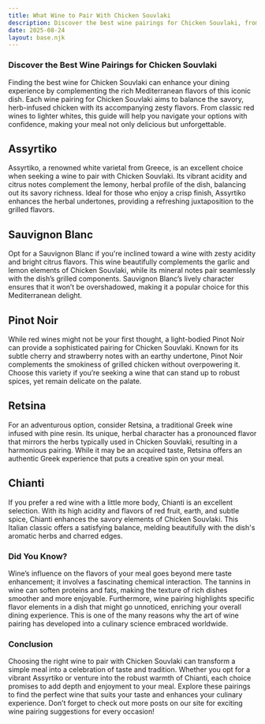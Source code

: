 ```yaml
---
title: What Wine to Pair With Chicken Souvlaki
description: Discover the best wine pairings for Chicken Souvlaki, from bold reds to crisp whites.
date: 2025-08-24
layout: base.njk
---
```


### Discover the Best Wine Pairings for Chicken Souvlaki

Finding the best wine for Chicken Souvlaki can enhance your dining experience by complementing the rich Mediterranean flavors of this iconic dish. Each wine pairing for Chicken Souvlaki aims to balance the savory, herb-infused chicken with its accompanying zesty flavors. From classic red wines to lighter whites, this guide will help you navigate your options with confidence, making your meal not only delicious but unforgettable.

## Assyrtiko

Assyrtiko, a renowned white varietal from Greece, is an excellent choice when seeking a wine to pair with Chicken Souvlaki. Its vibrant acidity and citrus notes complement the lemony, herbal profile of the dish, balancing out its savory richness. Ideal for those who enjoy a crisp finish, Assyrtiko enhances the herbal undertones, providing a refreshing juxtaposition to the grilled flavors.

## Sauvignon Blanc

Opt for a Sauvignon Blanc if you're inclined toward a wine with zesty acidity and bright citrus flavors. This wine beautifully complements the garlic and lemon elements of Chicken Souvlaki, while its mineral notes pair seamlessly with the dish’s grilled components. Sauvignon Blanc’s lively character ensures that it won’t be overshadowed, making it a popular choice for this Mediterranean delight.

## Pinot Noir

While red wines might not be your first thought, a light-bodied Pinot Noir can provide a sophisticated pairing for Chicken Souvlaki. Known for its subtle cherry and strawberry notes with an earthy undertone, Pinot Noir complements the smokiness of grilled chicken without overpowering it. Choose this variety if you’re seeking a wine that can stand up to robust spices, yet remain delicate on the palate.

## Retsina

For an adventurous option, consider Retsina, a traditional Greek wine infused with pine resin. Its unique, herbal character has a pronounced flavor that mirrors the herbs typically used in Chicken Souvlaki, resulting in a harmonious pairing. While it may be an acquired taste, Retsina offers an authentic Greek experience that puts a creative spin on your meal.

## Chianti

If you prefer a red wine with a little more body, Chianti is an excellent selection. With its high acidity and flavors of red fruit, earth, and subtle spice, Chianti enhances the savory elements of Chicken Souvlaki. This Italian classic offers a satisfying balance, melding beautifully with the dish's aromatic herbs and charred edges.

### Did You Know?

Wine’s influence on the flavors of your meal goes beyond mere taste enhancement; it involves a fascinating chemical interaction. The tannins in wine can soften proteins and fats, making the texture of rich dishes smoother and more enjoyable. Furthermore, wine pairing highlights specific flavor elements in a dish that might go unnoticed, enriching your overall dining experience. This is one of the many reasons why the art of wine pairing has developed into a culinary science embraced worldwide.

### Conclusion

Choosing the right wine to pair with Chicken Souvlaki can transform a simple meal into a celebration of taste and tradition. Whether you opt for a vibrant Assyrtiko or venture into the robust warmth of Chianti, each choice promises to add depth and enjoyment to your meal. Explore these pairings to find the perfect wine that suits your taste and enhances your culinary experience. Don’t forget to check out more posts on our site for exciting wine pairing suggestions for every occasion!